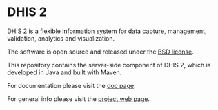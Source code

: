 
# DHIS 2

DHIS 2 is a flexible information system for data capture, management, validation, analytics and visualization.

The software is open source and released under the [BSD license](https://opensource.org/licenses/BSD-2-Clause).

This repository contains the server-side component of DHIS 2, which is developed in Java and built with Maven.

For documentation please visit the [doc page](https://www.dhis2.org/documentation).

For general info please visit the [project web page](https://www.dhis2.org).
